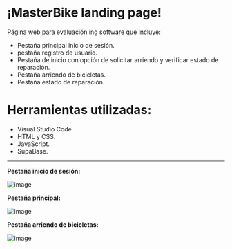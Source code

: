 # ¡MasterBike landing page! 
Página web para evaluación ing software que incluye:

- Pestaña principal inicio de sesión.
- pestaña registro de usuario.
- Pestaña de inicio con opción de solicitar arriendo y verificar estado de reparación.
- Pestaña arriendo de bicicletas.
- Pestaña estado de reparación.

# Herramientas utilizadas:
- Visual Studio Code
- HTML y CSS.
- JavaScript.
- SupaBase.
---

**Pestaña inicio de sesión:**

![image](https://github.com/user-attachments/assets/ee6d21ba-2c95-479c-b9d1-e29308287a66)


**Pestaña principal:**

![image](https://github.com/user-attachments/assets/960d0543-35ef-4eb3-95ca-51fdf6af23a9)


**Pestaña arriendo de bicicletas:**

![image](https://github.com/user-attachments/assets/4c369dfd-a575-4b73-8b41-0ac162e1eafb)




